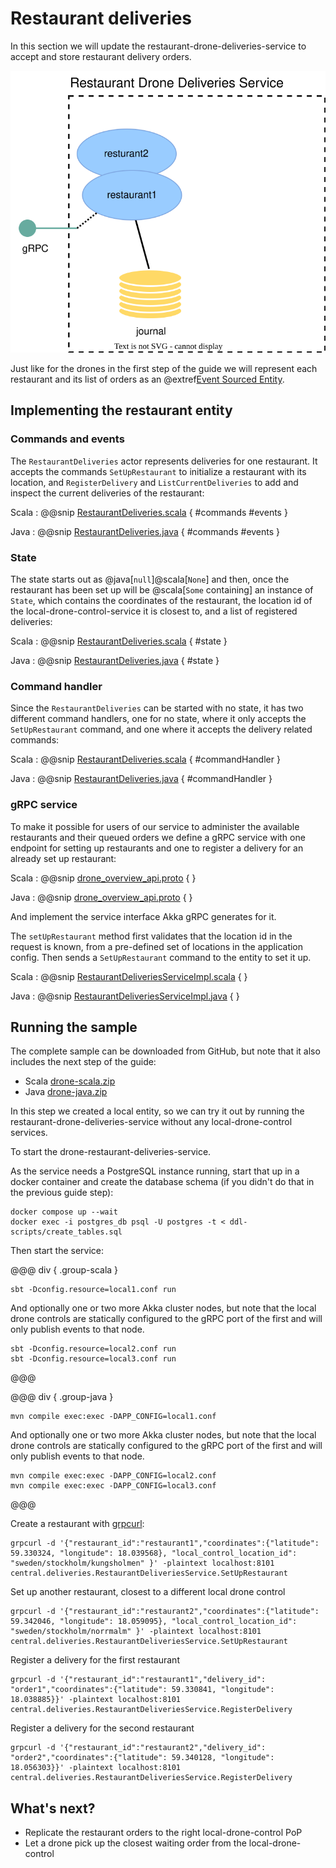 # Restaurant deliveries

In this section we will update the restaurant-drone-deliveries-service to accept and store restaurant delivery orders.

![Diagram showing restaurant entities keeping track of deliveries in the cloud](../images/guide-section-3.svg)

Just like for the drones in the first step of the guide we will represent each restaurant and its list of orders as
an @extref[Event Sourced Entity](akka:typed/persistence.html).

## Implementing the restaurant entity

### Commands and events

The `RestaurantDeliveries` actor represents deliveries for one restaurant. It accepts the commands `SetUpRestaurant` to
initialize a restaurant with its location, and `RegisterDelivery` and `ListCurrentDeliveries` to add and inspect the 
current deliveries of the restaurant:

Scala
:  @@snip [RestaurantDeliveries.scala](/samples/grpc/restaurant-drone-deliveries-service-scala/src/main/scala/central/deliveries/RestaurantDeliveries.scala) { #commands #events }

Java
:  @@snip [RestaurantDeliveries.java](/samples/grpc/restaurant-drone-deliveries-service-java/src/main/java/central/deliveries/RestaurantDeliveries.java) { #commands #events }


### State

The state starts out as @java[`null`]@scala[`None`] and then, once the restaurant has been set up will be @scala[`Some` containing] an instance of `State`, 
which contains the coordinates of the restaurant, the location id of the local-drone-control-service it is closest to, and a list of registered deliveries:

Scala
:  @@snip [RestaurantDeliveries.scala](/samples/grpc/restaurant-drone-deliveries-service-scala/src/main/scala/central/deliveries/RestaurantDeliveries.scala) { #state }

Java
:  @@snip [RestaurantDeliveries.java](/samples/grpc/restaurant-drone-deliveries-service-java/src/main/java/central/deliveries/RestaurantDeliveries.java) { #state }


### Command handler

Since the `RestaurantDeliveries` can be started with no state, it has two different command handlers, one for no state,
where it only accepts the `SetUpRestaurant` command, and one where it accepts the delivery related commands:

Scala
:  @@snip [RestaurantDeliveries.scala](/samples/grpc/restaurant-drone-deliveries-service-scala/src/main/scala/central/deliveries/RestaurantDeliveries.scala) { #commandHandler }

Java
:  @@snip [RestaurantDeliveries.java](/samples/grpc/restaurant-drone-deliveries-service-java/src/main/java/central/deliveries/RestaurantDeliveries.java) { #commandHandler }

### gRPC service

To make it possible for users of our service to administer the available restaurants and their queued orders we define 
a gRPC service with one endpoint for setting up restaurants and one to register a delivery for an already set up restaurant: 

Scala
:  @@snip [drone_overview_api.proto](/samples/grpc/restaurant-drone-deliveries-service-scala/src/main/protobuf/central/deliveries/restaurant_deliveries_api.proto) { }

Java
:  @@snip [drone_overview_api.proto](/samples/grpc/restaurant-drone-deliveries-service-java/src/main/protobuf/central/deliveries/restaurant_deliveries_api.proto) { }

And implement the service interface Akka gRPC generates for it.

The `setUpRestaurant` method first validates that the location id in the request is known, from a pre-defined set of locations in the application config.
Then sends a `SetUpRestaurant` command to the entity to set it up.

Scala
:  @@snip [RestaurantDeliveriesServiceImpl.scala](/samples/grpc/restaurant-drone-deliveries-service-scala/src/main/scala/central/deliveries/RestaurantDeliveriesServiceImpl.scala) { }

Java
:  @@snip [RestaurantDeliveriesServiceImpl.java](/samples/grpc/restaurant-drone-deliveries-service-java/src/main/java/central/deliveries/RestaurantDeliveriesServiceImpl.java) { }



## Running the sample

The complete sample can be downloaded from GitHub, but note that it also includes the next step of the guide:

* Scala [drone-scala.zip](../attachments/drone-scala.zip)
* Java [drone-java.zip](../attachments/drone-java.zip)

In this step we created a local entity, so we can try it out by running the restaurant-drone-deliveries-service without
any local-drone-control services.

To start the drone-restaurant-deliveries-service.

As the service needs a PostgreSQL instance running, start that up in a docker container and create the database
schema (if you didn't do that in the previous guide step):

```shell
docker compose up --wait
docker exec -i postgres_db psql -U postgres -t < ddl-scripts/create_tables.sql
```

Then start the service:

@@@ div { .group-scala }

```shell
sbt -Dconfig.resource=local1.conf run
```

And optionally one or two more Akka cluster nodes, but note that the local drone controls
are statically configured to the gRPC port of the first and will only publish events to that node.

```shell
sbt -Dconfig.resource=local2.conf run
sbt -Dconfig.resource=local3.conf run
```

@@@

@@@ div { .group-java }

```shell
mvn compile exec:exec -DAPP_CONFIG=local1.conf
```

And optionally one or two more Akka cluster nodes, but note that the local drone controls
are statically configured to the gRPC port of the first and will only publish events to that node.

```shell
mvn compile exec:exec -DAPP_CONFIG=local2.conf
mvn compile exec:exec -DAPP_CONFIG=local3.conf
```

@@@

Create a restaurant with [grpcurl](https://github.com/fullstorydev/grpcurl):

```shell
grpcurl -d '{"restaurant_id":"restaurant1","coordinates":{"latitude": 59.330324, "longitude": 18.039568}, "local_control_location_id": "sweden/stockholm/kungsholmen" }' -plaintext localhost:8101 central.deliveries.RestaurantDeliveriesService.SetUpRestaurant
```

Set up another restaurant, closest to a different local drone control

```shell
grpcurl -d '{"restaurant_id":"restaurant2","coordinates":{"latitude": 59.342046, "longitude": 18.059095}, "local_control_location_id": "sweden/stockholm/norrmalm" }' -plaintext localhost:8101 central.deliveries.RestaurantDeliveriesService.SetUpRestaurant
```

Register a delivery for the first restaurant

```shell
grpcurl -d '{"restaurant_id":"restaurant1","delivery_id": "order1","coordinates":{"latitude": 59.330841, "longitude": 18.038885}}' -plaintext localhost:8101 central.deliveries.RestaurantDeliveriesService.RegisterDelivery
```

Register a delivery for the second restaurant

```shell
grpcurl -d '{"restaurant_id":"restaurant2","delivery_id": "order2","coordinates":{"latitude": 59.340128, "longitude": 18.056303}}' -plaintext localhost:8101 central.deliveries.RestaurantDeliveriesService.RegisterDelivery
```

## What's next?

 * Replicate the restaurant orders to the right local-drone-control PoP
 * Let a drone pick up the closest waiting order from the local-drone-control